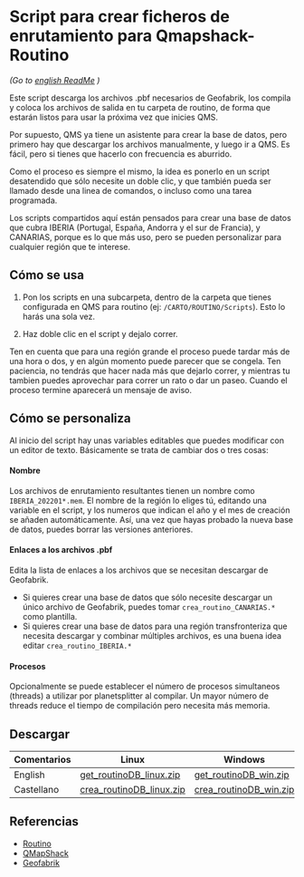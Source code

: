 # Script para crear ficheros de enrutamiento para Qmapshack-Routino

*(Go to [english ReadMe](README.md) )* 

Este script descarga los archivos .pbf necesarios de Geofabrik, los compila y coloca los archivos de salida en tu carpeta de routino, de forma que estarán listos para usar la próxima vez que inicies QMS.

Por supuesto, QMS ya tiene un asistente para crear la base de datos, pero primero hay que descargar los archivos manualmente, y luego ir a QMS. Es fácil, pero si tienes que hacerlo con frecuencia es aburrido. 

Como el proceso es siempre el mismo, la idea es ponerlo en un script desatendido que sólo necesite un doble clic, y que también pueda ser llamado desde una linea de comandos, o incluso como una tarea programada.

Los scripts compartidos aquí están pensados para crear una base de datos que cubra IBERIA (Portugal, España, Andorra y el sur de Francia), y CANARIAS, porque es lo que más uso, pero se pueden personalizar para cualquier región que te interese.


## Cómo se usa

1. Pon los scripts en una subcarpeta, dentro de la carpeta que tienes configurada en QMS para routino (ej: `/CARTO/ROUTINO/Scripts`). Esto lo harás una sola vez.

2. Haz doble clic en el script y dejalo correr.

 
Ten en cuenta que para una región grande el proceso puede tardar más de una hora o dos, y en algún momento puede parecer que se congela. Ten paciencia, no tendrás que hacer nada más que dejarlo correr, y mientras tu tambien puedes aprovechar para correr un rato o dar un paseo. Cuando el proceso termine aparecerá un mensaje de aviso. 


## Cómo se personaliza

Al inicio del script hay unas variables editables que puedes modificar con un editor de texto. Básicamente se trata de cambiar  dos o tres cosas:

#### Nombre

Los archivos de enrutamiento resultantes tienen un nombre como `IBERIA_202201*.mem`. El nombre de la región lo eliges tú, editando una variable en el script, y los numeros que indican el año y el mes de creación se añaden automáticamente.  Así, una vez que hayas probado la nueva base de datos, puedes borrar las versiones anteriores.

#### Enlaces a los archivos .pbf

Edita la lista de enlaces a los archivos que se necesitan descargar de Geofabrik.

- Si quieres crear una base de datos que sólo necesite descargar un único archivo de Geofabrik, puedes tomar `crea_routino_CANARIAS.*` como plantilla.
- Si quieres crear una base de datos para una región transfronteriza que necesita descargar y combinar múltiples archivos, es una buena idea editar `crea_routino_IBERIA.*`

#### Procesos
Opcionalmente se puede establecer el número de procesos simultaneos (threads) a utilizar por planetsplitter al compilar. Un mayor número de threads reduce el tiempo de compilación pero necesita más memoria.

## Descargar

|Comentarios|Linux|Windows|
|---|---|---|
|English|[get_routinoDB_linux.zip](https://github.com/mitxel-m/get_routino_DB/releases/download/1.0/get_routinoDB_linux.zip)|[get_routinoDB_win.zip](https://github.com/mitxel-m/get_routino_DB/releases/download/1.0/get_routinoDB_win.zip)|
|Castellano|[crea_routinoDB_linux.zip](https://github.com/mitxel-m/get_routino_DB/releases/download/1.0/crea_routinoDB_linux.zip)|[crea_routinoDB_win.zip](https://github.com/mitxel-m/get_routino_DB/releases/download/1.0/crea_routinoDB_win.zip)|

## Referencias
- [Routino](http://routino.org)
- [QMapShack](https://github.com/Maproom/qmapshack)
- [Geofabrik](http://download.geofabrik.de)

